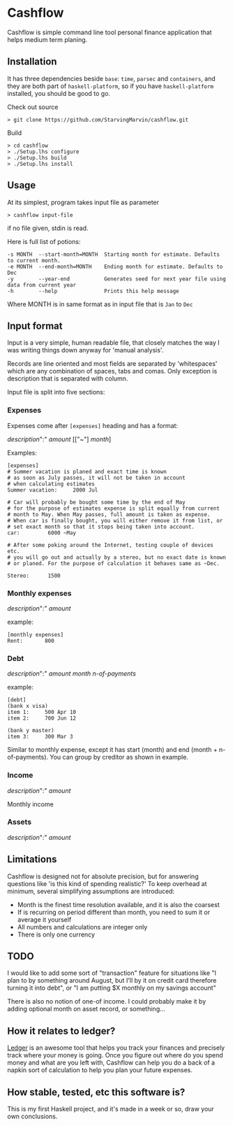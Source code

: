 
# Cashflow

Cashflow is simple command line tool personal finance application that helps
medium term planing.

## Installation

It has three dependencies beside `base`: `time`, `parsec` and `containers`, 
and they are both part of `haskell-platform`, so if you have `haskell-platform` 
installed, you should be good to go.

Check out source

    > git clone https://github.com/StarvingMarvin/cashflow.git

Build

    > cd cashflow
    > ./Setup.lhs configure
    > ./Setup.lhs build
    > ./Setup.lhs install

## Usage

At its simplest, program takes input file as parameter

    > cashflow input-file
    
if no file given, stdin is read.

Here is full list of potions:

    -s MONTH  --start-month=MONTH  Starting month for estimate. Defaults to current month.
    -e MONTH  --end-month=MONTH    Ending month for estimate. Defaults to Dec
    -y        --year-end           Generates seed for next year file using data from current year
    -h        --help               Prints this help message

Where MONTH is in same format as in input file that is `Jan` to `Dec`

## Input format

Input is a very simple, human readable file, that closely matches the way
I was writing things down anyway for 'manual analysis'.

Records are line oriented and most fields are separated by 'whitespaces' 
which are any combination of spaces, tabs and comas. Only exception is 
description that is separated with column.

Input file is split into five sections: 

### Expenses

Expenses come after `[expenses]` heading and has a format:

_description_":" _amount_ [["~"] _month_]

Examples:

    [expenses]
    # Summer vacation is planed and exact time is known
    # as soon as July passes, it will not be taken in account 
    # when calculating estimates
    Summer vacation:	 2000 Jul
        
    # Car will probably be bought some time by the end of May
    # for the purpose of estimates expense is split equally from current 
    # month to May. When May passes, full amount is taken as expense.
    # When car is finally bought, you will either remove it from list, or
    # set exact month so that it stops being taken into account.
    car:		 6000 ~May
    
    # After some poking around the Internet, testing couple of devices etc.
    # you will go out and actually by a stereo, but no exact date is known 
    # or planed. For the purpose of calculation it behaves same as ~Dec.
    
    Stereo:		 1500


### Monthly expenses

_description_":" _amount_

example:

    [monthly expenses]
    Rent:		800

### Debt

_description_":" _amount_ _month_ _n-of-payments_

example:

    [debt]
    (bank x visa)
    item 1:		500 Apr 10
    item 2:		700 Jun 12
    
    (bank y master)
    item 3:		300 Mar 3

Similar to monthly expense, except it has start (month) and end 
(month + n-of-payments). You can group by creditor as shown in example.


### Income

_description_":" _amount_

Monthly income

### Assets

_description_":" _amount_


## Limitations

Cashflow is designed not for absolute precision, but for answering questions 
like 'is this kind of spending realistic?' To keep overhead at minimum, 
several simplifying assumptions are introduced:

* Month is the finest time resolution available, and it is also the coarsest
* If is recurring on period different than month, you need to sum it 
  or average it yourself
* All numbers and calculations are integer only
* There is only one currency


## TODO

I would like to add some sort of "transaction" feature for situations like "I 
plan to by something around August, but I'll by it on credit card therefore
turning it into debt", or "I am putting $X monthly on my savings account"

There is also no notion of one-of income. I could probably make it by adding 
optional month on asset record, or something...

## How it relates to ledger?

[Ledger](http://ledger-cli.org/) is an awesome tool that helps you track 
your finances and precisely track where your money is going. Once you figure
out where do you spend money and what are you left with, Cashflow can help
you do a back of a napkin sort of calculation to help you plan your future
expenses.


## How stable, tested, etc this software is?

This is my first Haskell project, and it's made in a week or so, draw
your own conclusions.

